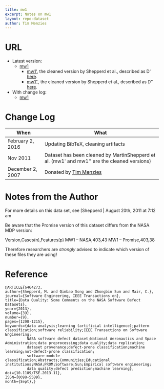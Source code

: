 ```yaml
---
title: mw1
excerpt: Notes on mw1
layout: repo-dataset
author: Tim Menzies
---
```



# URL

  * Latest version:
    * [mw1](https://terapromise.csc.ncsu.edu/repo/defect/mccabehalsted/mw/mw1/mw1.arff)
      * [mw1'](https://terapromise.csc.ncsu.edu/repo/defect/mccabehalsted/mw/mw1/d), the cleaned version by Shepperd et al., described as D' [here](http://nasa-softwaredefectdatasets.wikispaces.com/home).
      * [mw1''](https://terapromise.csc.ncsu.edu/repo/defect/mccabehalsted/mw/mw1/dd), the cleaned version by Shepperd et al., described as D'' [here](http://nasa-softwaredefectdatasets.wikispaces.com/home).
  * With change log:
    * [mw1](https://terapromise.csc.ncsu.edu/repo/defect/mccabehalsted/mw/mw1/)

# Change Log

When | What
---- | ----
February 2, 2016 | Updating BibTeX, cleaning artifacts
Nov 2011 | Dataset has been cleaned by MartinShepperd et al. (mw1' and mw1'' are the cleaned versions)
December 2, 2007 | Donated by [Tim Menzies](/repo/people/data-donors/promise3.html)

# Notes from the Author

For more details on this data set, see [Shepperd | August 20th, 2011 at 7:12 am

Be aware that the Promise version of this dataset differs from the NASA MDP version:

Version,Cases(n),Features(p)
MW1 – NASA,403,43
MW1 – Promise,403,38

Therefore researchers are *strongly* advised to indicate which version of these files they are using!

# Reference

```
@ARTICLE{6464273,
author={Shepperd, M. and Qinbao Song and Zhongbin Sun and Mair, C.},
journal={Software Engineering, IEEE Transactions on},
title={Data Quality: Some Comments on the NASA Software Defect Datasets},
year={2013},
volume={39},
number={9},
pages={1208-1215},
keywords={data analysis;learning (artificial intelligence);pattern classification;software reliability;IEEE Transactions on Software Engineering;
          NASA software defect dataset;National Aeronautics and Space Administration;data preprocessing;data quality;data replication;
          dataset provenance;defect-prone classification;machine learning;not-defect-prone classification;
          software module classification;Abstracts;Communities;Educational institutions;NASA;PROM;Software;Sun;Empirical software engineering;
          data quality;defect prediction;machine learning},
doi={10.1109/TSE.2013.11},
ISSN={0098-5589},
month={Sept},}
```
